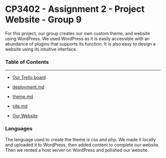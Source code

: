 # CP3402 - Assignment 2 - Project Website - Group 9

For this project, our group creates our own custom theme, and website using WordPress. We used WordPress as it is easily accessible with an abundance of plugins that supports its function. It is also easy to design a website using its intuitive interface.

### Table of Contents
---

- [Our Trello board](https://trello.com/b/4Z5kURHP/agile-board-assignment-2)

- [deployment.md](https://github.com/cp3402-students/cp3402-2021-env-cp3402-2021-sp53-group9/blob/main/development.md)
- [theme.md](https://github.com/cp3402-students/cp3402-2021-env-cp3402-2021-sp53-group9/blob/main/Theme.md)
- [site.md](https://github.com/cp3402-students/cp3402-2021-env-cp3402-2021-sp53-group9/blob/main/site.md)
- [Our Website](https://cp3402group9.com/)

### Languages

The language used to create the theme is css and php. We made it locally and uploaded it to WordPress, then added content to complete our website. Then we rented a host server on WordPress and polished our website. 

